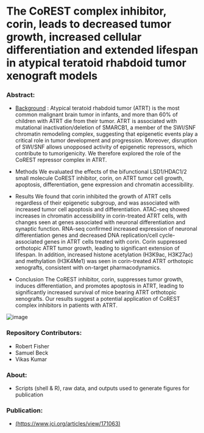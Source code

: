 # The CoREST complex inhibitor, corin, leads to decreased tumor growth, increased cellular differentiation and extended lifespan in atypical teratoid rhabdoid tumor xenograft models

### Abstract:
  - <ins>Background</ins> : Atypical teratoid rhabdoid tumor (ATRT) is the most common malignant brain tumor in infants, and more than 60% of children with ATRT die from their tumor. ATRT is associated with mutational inactivation/deletion of SMARCB1, a member of the SWI/SNF chromatin remodeling complex, suggesting that epigenetic events play a critical role in tumor development and progression. Moreover, disruption of SWI/SNF allows unopposed activity of epigenetic repressors, which contribute to tumorigenicity. We therefore explored the role of the CoREST repressor complex in ATRT.

  - Methods We evaluated the effects of the bifunctional LSD1/HDAC1/2 small molecule CoREST inhibitor, corin, on ATRT tumor cell growth, apoptosis, differentiation, gene expression and chromatin accessibility.

  - Results We found that corin inhibited the growth of ATRT cells regardless of their epigenetic subgroup, and was associated with increased tumor cell apoptosis and differentiation. ATAC-seq showed increases in chromatin accessibility in corin-treated ATRT cells, with changes seen at genes associated with neuronal differentiation and synaptic function. RNA-seq confirmed increased expression of neuronal differentiation genes and decreased DNA replication/cell cycle-associated genes in ATRT cells treated with corin. Corin suppressed orthotopic ATRT tumor growth, leading to significant extension of lifespan. In addition, increased histone acetylation (H3K9ac, H3K27ac) and methylation (H3K4Me1) was seen in corin-treated ATRT orthotopic xenografts, consistent with on-target pharmacodynamics.

  - Conclusion The CoREST inhibitor, corin, suppresses tumor growth, induces differentiation, and promotes apoptosis in ATRT, leading to significantly increased survival of mice bearing ATRT orthotopic xenografts. Our results suggest a potential application of CoREST complex inhibitors in patients with ATRT.

![image](https://github.com/user-attachments/assets/e0e27f81-a3bf-4e80-86a2-80011675dfb6)

### Repository Contributors:
  - Robert Fisher
  - Samuel Beck
  - Vikas Kumar

### About:
  - Scripts (shell & R), raw data, and outputs used to generate figures for publication

### Publication:
  - [(https://www.jci.org/articles/view/171063)](https://www.biorxiv.org/content/10.1101/2024.12.14.628381v1)


